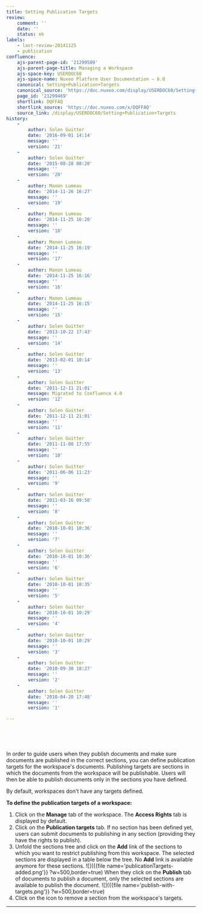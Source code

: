 ```yaml
---
title: Setting Publication Targets
review:
    comment: ''
    date: ''
    status: ok
labels:
    - last-review-20141125
    - publication
confluence:
    ajs-parent-page-id: '21299509'
    ajs-parent-page-title: Managing a Workspace
    ajs-space-key: USERDOC60
    ajs-space-name: Nuxeo Platform User Documentation — 6.0
    canonical: Setting+Publication+Targets
    canonical_source: 'https://doc.nuxeo.com/display/USERDOC60/Setting+Publication+Targets'
    page_id: '21299469'
    shortlink: DQFFAQ
    shortlink_source: 'https://doc.nuxeo.com/x/DQFFAQ'
    source_link: /display/USERDOC60/Setting+Publication+Targets
history:
    - 
        author: Solen Guitter
        date: '2016-09-01 14:14'
        message: ''
        version: '21'
    - 
        author: Solen Guitter
        date: '2015-08-28 08:20'
        message: ''
        version: '20'
    - 
        author: Manon Lumeau
        date: '2014-11-26 16:27'
        message: ''
        version: '19'
    - 
        author: Manon Lumeau
        date: '2014-11-25 16:20'
        message: ''
        version: '18'
    - 
        author: Manon Lumeau
        date: '2014-11-25 16:19'
        message: ''
        version: '17'
    - 
        author: Manon Lumeau
        date: '2014-11-25 16:16'
        message: ''
        version: '16'
    - 
        author: Manon Lumeau
        date: '2014-11-25 16:15'
        message: ''
        version: '15'
    - 
        author: Solen Guitter
        date: '2013-10-22 17:43'
        message: ''
        version: '14'
    - 
        author: Solen Guitter
        date: '2013-02-01 10:14'
        message: ''
        version: '13'
    - 
        author: Solen Guitter
        date: '2011-12-11 21:01'
        message: Migrated to Confluence 4.0
        version: '12'
    - 
        author: Solen Guitter
        date: '2011-12-11 21:01'
        message: ''
        version: '11'
    - 
        author: Solen Guitter
        date: '2011-11-08 17:55'
        message: ''
        version: '10'
    - 
        author: Solen Guitter
        date: '2011-06-06 11:23'
        message: ''
        version: '9'
    - 
        author: Solen Guitter
        date: '2011-03-16 09:50'
        message: ''
        version: '8'
    - 
        author: Solen Guitter
        date: '2010-10-01 10:36'
        message: ''
        version: '7'
    - 
        author: Solen Guitter
        date: '2010-10-01 10:36'
        message: ''
        version: '6'
    - 
        author: Solen Guitter
        date: '2010-10-01 10:35'
        message: ''
        version: '5'
    - 
        author: Solen Guitter
        date: '2010-10-01 10:29'
        message: ''
        version: '4'
    - 
        author: Solen Guitter
        date: '2010-10-01 10:29'
        message: ''
        version: '3'
    - 
        author: Solen Guitter
        date: '2010-09-30 18:27'
        message: ''
        version: '2'
    - 
        author: Solen Guitter
        date: '2010-04-20 17:48'
        message: ''
        version: '1'

---
```

&nbsp;

&nbsp;

In order to guide users when they publish documents and make sure documents are published in the correct sections, you can define publication targets for the workspace's documents. Publishing targets are sections in which the documents from the workspace will be publishable. Users will then be able to publish documents only in the sections you have defined.

By default, workspaces don't have any targets defined.

**To define the publication targets of a workspace:**

1.  Click on the **Manage** tab of the workspace.
    The **Access Rights** tab is displayed by default.
2.  Click on the **Publication targets** tab.
    If no section has been defined yet, users can submit documents to publishing in any section (providing they have the rights to publish).
3.  Unfold the sections tree and click on the **Add** link of the sections to which you want to restrict publishing from this workspace.
    The selected sections are displayed in a table below the tree. No **Add** link is available anymore for these sections.
    ![]({{file name='publicationTargets-added.png'}} ?w=500,border=true)
    When they click on the **Publish** tab of documents to publish a document, only the selected sections are available to publish the document.
    ![]({{file name='publish-with-targets.png'}} ?w=500,border=true)
4.  Click on the icon to remove a section from the workspace's targets.

* * *

&nbsp;